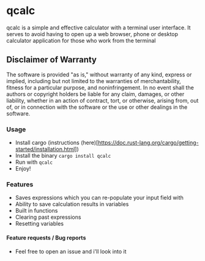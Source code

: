 qcalc
==========

qcalc is a simple and effective calculator with a terminal user interface. It serves to avoid
having to open up a web browser, phone or desktop calculator application for those who work from
the terminal

## Disclaimer of Warranty
The software is provided "as is," without warranty of any kind, express or implied, including but not limited to the warranties of merchantability, fitness for a particular purpose, and noninfringement. In no event shall the authors or copyright holders be liable for any claim, damages, or other liability, whether in an action of contract, tort, or otherwise, arising from, out of, or in connection with the software or the use or other dealings in the software.

### Usage
- Install cargo (instructions (here)[https://doc.rust-lang.org/cargo/getting-started/installation.html])
- Install the binary `cargo install qcalc`
- Run with `qcalc`
- Enjoy!

### Features
- Saves expressions which you can re-populate your input field with
- Ability to save calculation results in variables
- Built in functions
- Clearing past expressions
- Resetting variables

#### Feature requests / Bug reports
- Feel free to open an issue and i'll look into it
